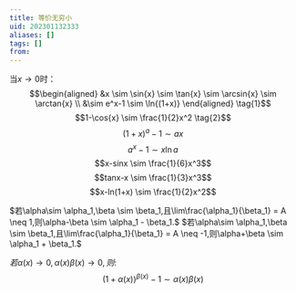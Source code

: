 ```yaml
---
title: 等价无穷小
uid: 202301132333
aliases: []
tags: []
from: 
---
```

当$x \to 0$时：
$$\begin{aligned}
&x \sim \sin{x} \sim \tan{x} \sim \arcsin{x} \sim \arctan{x} \\
&\sim e^x-1 \sim \ln{(1+x)} 
\end{aligned} \tag{1}$$
$$1-\cos{x} \sim \frac{1}{2}x^2 \tag{2}$$
$$(1+x)^a-1 \sim ax \tag{3}$$
$$a^x-1 \sim x\ln{a} \tag{4}$$
$$x-sinx \sim \frac{1}{6}x^3$$
$$tanx-x \sim \frac{1}{3}x^3$$
$$x-ln(1+x) \sim \frac{1}{2}x^2$$

$若\alpha\sim \alpha_1,\beta \sim \beta_1,且\lim\frac{\alpha_1}{\beta_1} = A \neq 1,则\alpha-\beta \sim \alpha_1 - \beta_1.$
$若\alpha\sim \alpha_1,\beta \sim \beta_1,且\lim\frac{\alpha_1}{\beta_1} = A \neq -1,则\alpha+\beta \sim \alpha_1 + \beta_1.$

$若\alpha(x)\to 0,\alpha(x)\beta(x)\to 0,则:$
$$(1+\alpha(x))^{\beta(x)}-1\sim \alpha(x)\beta(x)$$

